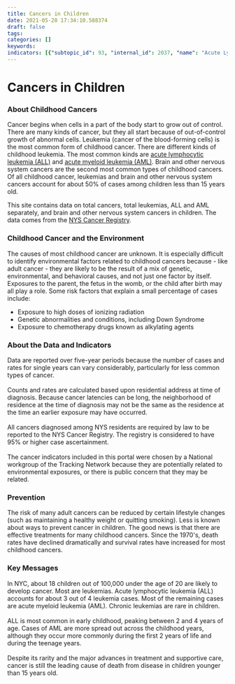 ```yaml
---
title: Cancers in Children
date: 2021-05-28 17:34:10.588374
draft: false
tags: 
categories: []
keywords: 
indicators: [{"subtopic_id": 93, "internal_id": 2037, "name": "Acute Lymphocytic Leukemia in Children", "URL": "https://a816-dohbesp.nyc.gov/IndicatorPublic/VisualizationData.aspx?id=2037,719b87,93,Summarize"}, {"subtopic_id": 93, "internal_id": 2035, "name": "Acute Myeloid Leukemia in Children", "URL": "https://a816-dohbesp.nyc.gov/IndicatorPublic/VisualizationData.aspx?id=2035,719b87,93,Summarize"}, {"subtopic_id": 93, "internal_id": 2033, "name": "Brain and CNS Cancer in Children", "URL": "https://a816-dohbesp.nyc.gov/IndicatorPublic/VisualizationData.aspx?id=2033,719b87,93,Summarize"}, {"subtopic_id": 93, "internal_id": 2031, "name": "Leukemia in Children", "URL": "https://a816-dohbesp.nyc.gov/IndicatorPublic/VisualizationData.aspx?id=2031,719b87,93,Summarize"}, {"subtopic_id": 93, "internal_id": 2039, "name": "Total Cancer in Children", "URL": "https://a816-dohbesp.nyc.gov/IndicatorPublic/VisualizationData.aspx?id=2039,719b87,93,Summarize"}]
---
```

# Cancers in Children
<h3>About Childhood Cancers</h3>
<p>Cancer begins when cells in a part of the body start to grow out of control. There are many kinds of cancer, but they all start because of out-of-control growth of abnormal cells. Leukemia (cancer of the blood-forming cells) is the most common form of childhood cancer. There are different kinds of childhood leukemia. The most common kinds are <a href="http://a816-dohbesp.nyc.gov/IndicatorPublic/Glossary.aspx#Leukemia" target="_blank">acute lymphocytic leukemia (ALL)</a> and <a href="http://a816-dohbesp.nyc.gov/IndicatorPublic/Glossary.aspx#Leukemia" target="_blank">acute myeloid leukemia (AML)</a>. Brain and other nervous system cancers are the second most common types of childhood cancers. Of all childhood cancer, leukemias and brain and other nervous system cancers account for about 50% of cases among children less than 15 years old.</p>
<p>This site contains data on total cancers, total leukemias, ALL and AML separately, and brain and other nervous system cancers in children. The data comes from the <a href="http://a816-dohbesp.nyc.gov/IndicatorPublic/Glossary.aspx#NYS_Cancer_Registry" target="_blank">NYS Cancer Registry</a>.</p>
<h3>Childhood Cancer and the Environment</h3>
<p>The causes of most childhood cancer are unknown. It is especially difficult to identify environmental factors related to childhood cancers because - like adult cancer - they are likely to be the result of a mix of genetic, environmental, and behavioral causes, and not just one factor by itself. Exposures to the parent, the fetus in the womb, or the child after birth may all play a role. Some risk factors that explain a small percentage of cases include:</p>
<ul>
<li>Exposure to high doses of ionizing radiation</li>
<li>Genetic abnormalities and conditions, including Down Syndrome</li>
<li>Exposure to chemotherapy drugs known as alkylating agents</li>
</ul>
<h3>About the Data and Indicators</h3>
<p>Data are reported over five-year periods because the number of cases and rates for single years can vary considerably, particularly for less common types of cancer.<br /><br />Counts and rates are calculated based upon residential address at time of diagnosis. Because cancer latencies can be long, the neighborhood of residence at the time of diagnosis may not be the same as the residence at the time an earlier exposure may have occurred.<br /><br />All cancers diagnosed among NYS residents are required by law to be reported to the NYS Cancer Registry. The registry is considered to have 95% or higher case ascertainment.<br /><br />The cancer indicators included in this portal were chosen by a National workgroup of the Tracking Network because they are potentially related to environmental exposures, or there is public concern that they may be related.</p>
<h3>Prevention</h3>
<p>The risk of many adult cancers can be reduced by certain lifestyle changes (such as maintaining a healthy weight or quitting smoking). Less is known about ways to prevent cancer in children. The good news is that there are effective treatments for many childhood cancers. Since the 1970's, death rates have declined dramatically and survival rates have increased for most childhood cancers.</p>
<h3>Key Messages</h3>
<p>In NYC, about 18 children out of 100,000 under the age of 20 are likely to develop cancer. Most are leukemias. Acute lymphocytic leukemia (ALL) accounts for about 3 out of 4 leukemia cases. Most of the remaining cases are acute myeloid leukemia (AML). Chronic leukemias are rare in children. &nbsp;<br /><br /> ALL is most common in early childhood, peaking between 2 and 4 years of age. Cases of AML are more spread out across the childhood years, although they occur more commonly during the first 2 years of life and during the teenage years.<br /><br /> Despite its rarity and the major advances in treatment and supportive care, cancer is still the leading cause of death from disease in children younger than 15 years old.</p>
